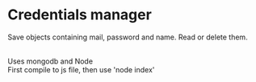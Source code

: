 # Credentials manager
Save objects containing mail, password and name. Read or delete them. <br/><br/>

Uses mongodb and Node <br/>
First compile to js file, then use 'node index'

